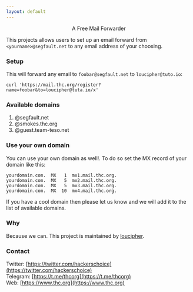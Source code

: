 ```yaml
---
layout: default
---
```


<div style="text-align:center">A Free Mail Forwarder</div>

This projects allows users to set up an email forward from ```<yourname>@segfault.net``` to any email address of your choosing.

### Setup

This will forward any email to ```foobar@segfault.net``` to ```loucipher@tuto.io```:
```shell
curl 'https://mail.thc.org/register?name=foobar&to=loucipher@tuta.io/x'
```

### Available domains

1. @segfault.net
1. @smokes.thc.org
1. @guest.team-teso.net

### Use your own domain

You can use your own domain as well!. To do so set the MX record of your domain like this:
```
yourdomain.com.  MX   1  mx1.mail.thc.org.
yourdomain.com.  MX   5  mx2.mail.thc.org.
yourdomain.com.  MX   5  mx3.mail.thc.org.
yourdomain.com.  MX  10  mx4.mail.thc.org.
```

If you have a cool domain then please let us know and we will add it to the list of available domains.

### Why

Because we can. This project is maintained by [loucipher](https://t.me/thcorg).

### Contact

Twitter: [https://twitter.com/hackerschoice](https://twitter.com/hackerschoice)  
Telegram: [https://t.me/thcorg](https://t.me/thcorg)  
Web: [https://www.thc.org](https://www.thc.org)  
